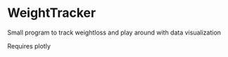 # WeightTracker
Small program to track weightloss and play around with data visualization

Requires plotly
